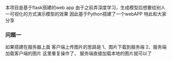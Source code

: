 本项目是基于flask搭建的web app
由于之前弄深度学习，生成模型后想要给别人一可视化的方式演示模型的效果
因此基于Python搭建了一个webAPP
特此和大家分享

### 问题一
如果搭建在服务器上面
客户端上传图片的思路是
1、图片下载到服务端
2、服务端加载客户端的图片
这里重复操作了，
服务端直接加载本地的图片就可以了
